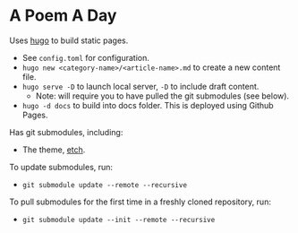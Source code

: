 # A Poem A Day

Uses [hugo](https://gohugo.io/) to build static pages.
- See `config.toml` for configuration.
- `hugo new <category-name>/<article-name>.md` to create a new content file.
- `hugo serve -D` to launch local server, `-D` to include draft content.
    - Note: will require you to have pulled the git submodules (see below).
- `hugo -d docs` to build into docs folder. This is deployed using Github Pages.

Has git submodules, including:  
- The theme, [etch](https://github.com/LukasJoswiak/etch).

To update submodules, run:  
- `git submodule update --remote --recursive`  

To pull submodules for the first time in a freshly cloned repository, run:  
- `git submodule update --init --remote --recursive`